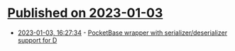 # [Published on 2023-01-03](index.md)

* [2023-01-03, 16:27:34](https://lobste.rs/s/fpouso/pocketbase_wrapper_with_serializer) - [PocketBase wrapper with serializer/deserializer support for D](https://github.com/Hax-io/libpb)
